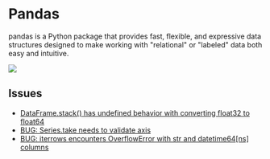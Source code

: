 # Pandas

pandas is a Python package that provides fast, flexible, and expressive data structures designed to make working with "relational" or "labeled" data both easy and intuitive.

[![](https://img.shields.io/badge/Pandas-2C2D72?style=for-the-badge&logo=pandas&logoColor=white)](https://github.com/pandas-dev/pandas)

## Issues

- [DataFrame.stack() has undefined behavior with converting float32 to float64](https://github.com/pandas-dev/pandas/issues/51059)
- [BUG: Series.take needs to validate axis](https://github.com/pandas-dev/pandas/issues/51022)
- [BUG: iterrows encounters OverflowError with str and datetime64[ns] columns](https://github.com/pandas-dev/pandas/issues/35665)
